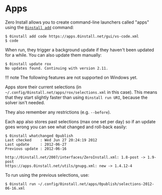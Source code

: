 # Apps

Zero Install allows you to create command-line launchers called "apps" using the [`0install add`](cli.md#add) command:

```shell
$ 0install add code https://apps.0install.net/gui/vs-code.xml
$ code
```

When run, they trigger a background update if they haven't been updated for a while. You can also update them manually:

```shell
$ 0install update rox
No updates found. Continuing with version 2.11.
```

!!! note
    The following features are not supported on Windows yet.

Apps store their current selections (in `~/.config/0install.net/apps/rox/selections.xml` in this case). This means that they start slightly faster than using `0install run URI`, because the solver isn't needed.

They also remember any restrictions (e.g. `--before`).

Each app also stores past selections (max one set per day) so if an update goes wrong you can see what changed and roll-back easily:

```shell
$ 0install whatchanged 0publish
Last checked    : Wed Jun 27 20:24:19 2012
Last update     : 2012-06-27
Previous update : 2012-06-16

http://0install.net/2007/interfaces/ZeroInstall.xml: 1.8-post -> 1.9-post
https://apps.0install.net/utils/gnupg.xml: new -> 1.4.12-4
```

To run using the previous selections, use:

```shell
$ 0install run ~/.config/0install.net/apps/0publish/selections-2012-06-16.xml
```
